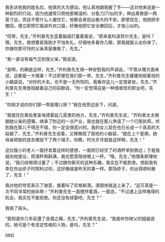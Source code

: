 
我告诉他我的姓名后，他真的大为感动。他认真地跟我握了手——这对他来说是一种剧烈的行动，因为他通常只把他那微温的、分鱼刀[7]似的手，伸出离臀部一两英寸远，而且不管什么人握住它，他都会表现出极大的不安。即使现在，他刚把手撤回，便立即把它插进外衣口袋，好像他把它安全撤回后，才放心似的。

“哎呀，先生，”齐利普先生歪着脑袋打量着我说，“原来是科波菲尔先生，是吗？哦，先生，我想要是我刚才不怕失礼，仔细地多看你几眼，那我就能认出你来了。你跟你那可怜的父亲真是像极了，先生。”

“我一直没有福气见到我父亲。”我说道。

“是啊，的确是这样，先生，”齐利普先生用一种安慰我的声调说，“不管从哪方面来说，这都是一大憾事！不过即便在我们那一带，先生，”齐利普先生缓缓地摇着他的小脑袋说，“对你的大名，也不是一无所知的。我看你这儿一定很紧张，先生，”齐利普先生用食指敲着自己的前额说，“你一定觉得这是一种很艰苦的职业吧，先生！”

“你刚才说的你们那一带是哪儿呀？”我在他旁边坐下，问道。

“我就住在离伯里圣埃德蒙兹几英里的地方，先生，”齐利普先生说，“齐利普太太根据她父亲的遗嘱，继承了附近的一点产业，我也就在那儿申请了一个行医执照。听到我在那儿干得还不错，你一定会很高兴的。我的女儿现在也已长成一个高高的大姑娘了，先生，”齐利普先生说着，又微微摇了摇他的小脑袋，“就在上个星期，她母亲把她的连衣裙放下了两个褶子。你瞧，时光岁月就是这样啊，先生！”

这位瘦小的老人一面抒发着这样的感想，一面把已经空了的酒杯举到唇边；于是我就向他提议，把酒杯再斟满，我也愿意陪他喝上一杯。“哦，先生，”他慢条斯理地说，“我已经喝得过量了；不过跟你聊天的这种乐趣，我实在不能割舍。想起我有幸在你出疹子时照料过你，这好像就是昨天的事一样。那场疹子，你出得顺利极了，先生！”

我对他的夸奖表示了谢意，接着叫了尼格斯酒。酒很快就送上来了。“这可真是一次不同寻常的放纵啊！”齐利普先生一面搅拌着酒，一面说，“不过遇上这样难得的机会，我实在不能拒绝。你还没有续娶吧，先生？”

我摇了摇头。

“我知道你几年前遭了丧偶之痛，先生，”齐利普先生说，“我是听你继父的姐姐说的。她可是个有坚定性格的人物，是吗，先生？”

[next](page734.md)